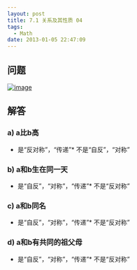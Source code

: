 ```yaml
---
layout: post
title: 7.1 关系及其性质 04
tags:
  - Math
date: 2013-01-05 22:47:09
---
```


## 问题

[![image](http://freewind.me/wp-content/uploads/2013/01/image_thumb81.png "image")](http://freewind.me/wp-content/uploads/2013/01/image81.png)

## 解答

### a) a比b高

*   是“反对称”，“传递”*   不是“自反”，“对称”

### b) a和b生在同一天

*   是“自反”，“对称”，“传递”*   不是“反对称”

### c) a和b同名

*   是“自反”，“对称”，“传递”*   不是“反对称”

### d) a和b有共同的祖父母

*   是“自反”，“对称”，“传递”*   不是“反对称”